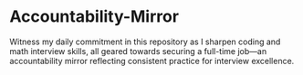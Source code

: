 # Accountability-Mirror
Witness my daily commitment in this repository as I sharpen coding and math interview skills, all geared towards securing a full-time job—an accountability mirror reflecting consistent practice for interview excellence.
